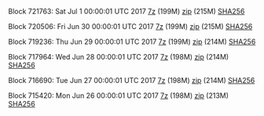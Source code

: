 Block 721763: Sat Jul  1 00:00:01 UTC 2017 [7z](https://transfer.sh/9ebu3/bootstrap.dat.20170701.7z) (199M) [zip](https://transfer.sh/2tS2D/bootstrap.dat.20170701.zip) (215M) [SHA256](https://transfer.sh/PevVK/sha256.txt)

Block 720506: Fri Jun 30 00:00:01 UTC 2017 [7z](https://transfer.sh/AYYjb/bootstrap.dat.20170630.7z) (199M) [zip](https://transfer.sh/8SF4O/bootstrap.dat.20170630.zip) (215M) [SHA256](https://transfer.sh/jkuG9/sha256.txt)

Block 719236: Thu Jun 29 00:00:01 UTC 2017 [7z](https://transfer.sh/2Ivhe/bootstrap.dat.20170629.7z) (199M) [zip](https://transfer.sh/39Bks/bootstrap.dat.20170629.zip) (214M) [SHA256](https://transfer.sh/TCEa5/sha256.txt)

Block 717964: Wed Jun 28 00:00:01 UTC 2017 [7z](https://transfer.sh/Mmu3T/bootstrap.dat.20170628.7z) (198M) [zip](https://transfer.sh/F61PP/bootstrap.dat.20170628.zip) (214M) [SHA256](https://transfer.sh/mMtos/sha256.txt)

Block 716690: Tue Jun 27 00:00:01 UTC 2017 [7z](https://transfer.sh/VFnzT/bootstrap.dat.20170627.7z) (198M) [zip](https://transfer.sh/NDGB2/bootstrap.dat.20170627.zip) (214M) [SHA256](https://transfer.sh/CPwqq/sha256.txt)

Block 715420: Mon Jun 26 00:00:01 UTC 2017 [7z](https://transfer.sh/KFDx0/bootstrap.dat.20170626.7z) (198M) [zip](https://transfer.sh/JYrcg/bootstrap.dat.20170626.zip) (213M) [SHA256](https://transfer.sh/llmJ2/sha256.txt)
